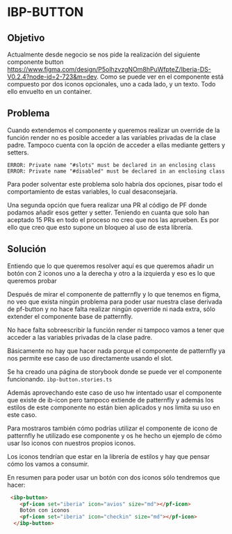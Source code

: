 # IBP-BUTTON

## Objetivo
Actualmente desde negocio se nos pide la realización del siguiente componente button https://www.figma.com/design/P5olhzvzgNOm8hPuWfpteZ/Iberia-DS-V0.2.4?node-id=2-723&m=dev. Como se puede ver en el componente está compuesto por dos iconos opcionales, uno a cada lado, y un texto. Todo ello envuelto en un container.

## Problema
Cuando extendemos el componente y queremos realizar un override de la función render no es posible acceder a las variables privadas de la clase padre. Tampoco cuenta con la opción de acceder a ellas mediante getters y setters.

```
ERROR: Private name "#slots" must be declared in an enclosing class
ERROR: Private name "#disabled" must be declared in an enclosing class
```

Para poder solventar este problema solo habría dos opciones, pisar todo el comportamiento de estas variables, lo cual desaconsejaría.

Una segunda opción que fuera realizar una PR al código de PF donde podamos añadir esos getter y setter. Teniendo en cuanta que solo han aceptado 15 PRs en todo el proceso no creo que nos las aprueben. Es por ello que creo que esto supone un bloqueo al uso de esta librería.

## Solución

Entiendo que lo que queremos resolver aquí es que queremos añadir un botón con 2 iconos uno a la derecha y otro a la izquierda y eso es lo que queremos probar

Después de mirar el componente de patternfly y lo que tenemos en figma, no veo que exista ningún problema para poder usar nuestra clase derivada de pf-button y no hace falta realizar ningún opverride ni nada extra, sólo extender el componente base de patternfly.

No hace falta sobreescribir la función render ni tampoco vamos a tener que acceder a las variables privadas de la clase padre.

Básicamente no hay que hacer nada porque el componente de patternfly ya nos permite ese caso de uso directamente usando el slot.

Se ha creado una página de storybook donde se puede ver el componente funcionando.
`ibp-button.stories.ts `

Además aprovechando este caso de uso hw intentado usar el componente que existe de ib-icon pero tampoco extiende de patternfly y además los estilos de este componente no están bien aplicados y nos limita su uso en este caso.

Para mostraros también cómo podrías utilizar el componente de icono de patternfly he utilizado ese componente y os he hecho un ejemplo de cómo usar lso iconos con nuestros propios iconos.

Los iconos tendrían que estar en la librería de estilos y hay que pensar cómo los vamos a consumir.

En resumen para poder usar un botón con dos iconos sólo tendremos que hacer:

```html
 <ibp-button>
    <pf-icon set="iberia" icon="avios" size="md"></pf-icon>
    Botón con iconos
    <pf-icon set="iberia" icon="checkin" size="md"></pf-icon>
  </ibp-button>
```










